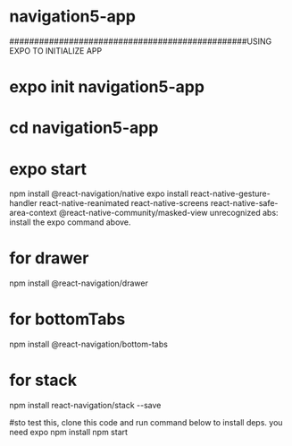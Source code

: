 # navigation5-app

################################################USING EXPO TO INITIALIZE APP

# expo init navigation5-app

# cd navigation5-app

# expo start

npm install @react-navigation/native
expo install react-native-gesture-handler react-native-reanimated react-native-screens react-native-safe-area-context @react-native-community/masked-view
unrecognized abs: install the expo command above.

# for drawer

npm install @react-navigation/drawer

# for bottomTabs

npm install @react-navigation/bottom-tabs

# for stack

npm install react-navigation/stack --save

#sto test this, clone this code and run command below to install deps. you need expo
npm install
npm start
